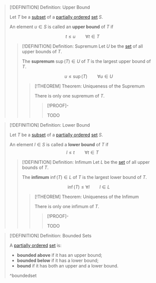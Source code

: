 >[!DEFINITION] Definition: Upper Bound
>
>Let $T$ be a [subset](../../Subset.md) of a [partially ordered](Partial%20Order.md) [set](../../Set.md) $S$.
>
>An element $u \in S$ is called an **upper bound** of $T$ if
>
>$$t \le u \qquad \forall t \in T$$
>
>>[!DEFINITION] Definition: Supremum
>>Let $U$ be the [set](../../Set.md) of all upper bounds of $T$.
>>
>>The **supremum** $\sup (T) \in U$ of $T$ is the largest upper bound of $T$.
>>
>>$$u \le \sup (T) \qquad \forall u \in U$$
>>
>>>[!THEOREM] Theorem: Uniqueness of the Supremum
>>>
>>>There is only one supremum of $T$.
>>>
>>>>[!PROOF]-
>>>>
>>>>TODO
>>>>
>>>
>>
>

>[!DEFINITION] Definition: Lower Bound
>
>Let $T$ be a [subset](../../Subset.md) of a [partially ordered](Partial%20Order.md) [set](../../Set.md) $S$.
>
>An element $l \in S$ is called a **lower bound** of $T$ if
>$$l \le t\qquad \forall t\in T$$
>
>>[!DEFINITION] Definition: Infimum
>>Let $L$ be the [set](../../Set.md) of all upper bounds of $T$.
>>
>>The **infimum** $\inf (T) \in L$ of $T$ is the largest lower bound of $T$.
>>
>>$$\inf (T) \le \forall l \qquad l \in L$$
>>
>>>[!THEOREM] Theorem: Uniqueness of the Infimum
>>>
>>>There is only one infimum of $T$.
>>>
>>>>[!PROOF]-
>>>>
>>>>TODO
>>>>

>[!DEFINITION] Definition: Bounded Sets
>
>A [partially ordered](Partial%20Order.md) [set](../../Set.md) is:
>- **bounded above** if it has an upper bound;
>- **bounded below** if it has a lower bound;
>- **bound** if it has both an upper and a lower bound.
>
>^boundedset